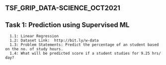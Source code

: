 ## TSF_GRIP_DATA-SCIENCE_OCT2021

## Task 1: Prediction using Supervised ML

      1.1: Linear Regression
      1.2: Dataset Link:  http://bit.ly/w-data
      1.3: Problem Statements: Predict the percentage of an student based on the no. of study hours.
      1.4: What will be predicted score if a student studies for 9.25 hrs/ day?
